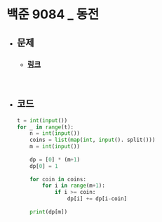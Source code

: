 # 백준 9084 _ 동전

- ## 문제
    - ### [링크](https://www.acmicpc.net/problem/9084)

<br>

- ## 코드
    ```python
    t = int(input())
    for _ in range(t):
        n = int(input())
        coins = list(map(int, input(). split()))
        m = int(input())
        
        dp = [0] * (m+1)
        dp[0] = 1
        
        for coin in coins:
            for i in range(m+1):
                if i >= coin:
                    dp[i] += dp[i-coin]
        
        print(dp[m])
    ```